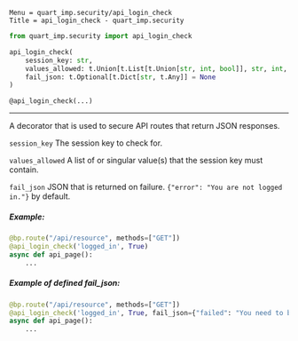 ```
Menu = quart_imp.security/api_login_check
Title = api_login_check - quart_imp.security
```


```python
from quart_imp.security import api_login_check
```

```python
api_login_check(
    session_key: str,
    values_allowed: t.Union[t.List[t.Union[str, int, bool]], str, int, bool],
    fail_json: t.Optional[t.Dict[str, t.Any]] = None
)
```

`@api_login_check(...)`

---

A decorator that is used to secure API routes that return JSON responses.

`session_key` The session key to check for.

`values_allowed` A list of or singular value(s) that the session key must contain.

`fail_json` JSON that is returned on failure. `{"error": "You are not logged in."}` by default.

##### Example:

```python
@bp.route("/api/resource", methods=["GET"])
@api_login_check('logged_in', True)
async def api_page():
    ...
```

##### Example of defined fail_json:

```python
@bp.route("/api/resource", methods=["GET"])
@api_login_check('logged_in', True, fail_json={"failed": "You need to be logged in."})
async def api_page():
    ...
```
